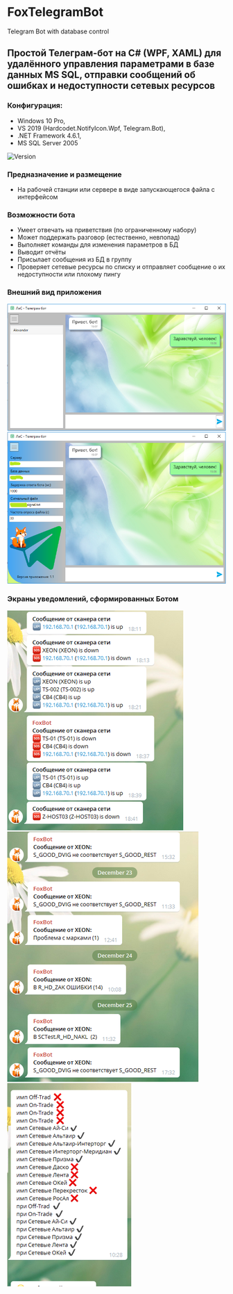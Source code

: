 # FoxTelegramBot
Telegram Bot with database control

## Простой Телеграм-бот на C# (WPF, XAML) для удалённого управления параметрами в базе данных MS SQL, отправки сообщений об ошибках и недоступности сетевых ресурсов

### Конфигурация:
- Windows 10 Pro,  
- VS 2019 (Hardcodet.NotifyIcon.Wpf, Telegram.Bot), 
- .NET Framework 4.6.1,
- MS SQL Server 2005 

![Version](https://img.shields.io/badge/version-1.2-yellow)

### Предназначение и размещение
- На рабочей станции или сервере в виде запускающегося файла с интерфейсом

### Возможности бота
 - Умеет отвечать на приветствия (по ограниченному набору)
 - Может поддержать разговор (естественно, невпопад)
 - Выполняет команды для изменения параметров в БД
 - Выводит отчёты
 - Присылает сообщения из БД в группу
 - Проверяет сетевые ресурсы по списку и отправляет сообщение о их недоступности или плохому пингу

### Внешний вид приложения

![Screenshort1](https://raw.githubusercontent.com/AstiiCoder/FoxTelegramBot/main/screen1.png)
![Screenshort2](https://raw.githubusercontent.com/AstiiCoder/FoxTelegramBot/main/screen2.png)

### Экраны уведомлений, сформированных Ботом

![Screenshort3](https://github.com/AstiiCoder/FoxTelegramBot/blob/main/Resources/Images/screen_from_scanner.png?raw=true)<br>
![Screenshort4](https://github.com/AstiiCoder/FoxTelegramBot/blob/main/Resources/Images/screen_from_xeon.png?raw=true)<br>
![Screenshort5](https://github.com/AstiiCoder/FoxTelegramBot/blob/main/Resources/Images/screen_from_dept.png?raw=true)
